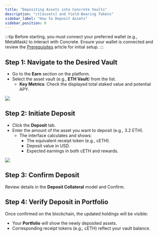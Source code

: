 ```yaml
---
title: "Depositing Assets into Concrete Vaults"
description: "ct[assets] and Yield-Bearing Tokens"
sidebar_label: "How to Deposit Assets"
sidebar_position: 0
---
```


:::tip
Before starting, you must connect your preferred wallet (e.g., MetaMask) to interact with Concrete. Ensure your wallet is connected and review the [Prerequisites](/Overview/prerequisites) article for initial setup.
:::

## Step 1: Navigate to the Desired Vault

- Go to the **Earn** section on the platform.
- Select the asset vault (e.g., **ETH Vault**) from the list.
   - **Key Metrics**: Check the displayed total staked value and potential APY.

![](/img/earn-3.png)

## Step 2: Initiate Deposit

- Click the **Deposit** tab.
- Enter the amount of the asset you want to deposit (e.g., 3.2 ETH).
   - The interface calculates and shows:
     - The equivalent receipt token (e.g., cETH).
     - Deposit value in USD.
     - Expected earnings in both cETH and rewards.

![](/img/earn-4.png)

## Step 3: Confirm Deposit

Review details in the **Deposit Collateral** model and Confirm.

## Step 4: Verify Deposit in Portfolio

Once confirmed on the blockchain, the updated holdings will be visible:
  - Your **Portfolio** will show the newly deposited assets.
  - Corresponding receipt tokens (e.g., cETH) reflect your vault balance.

